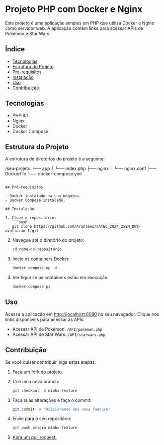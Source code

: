 # Projeto PHP com Docker e Nginx

Este projeto é uma aplicação simples em PHP que utiliza Docker e Nginx como servidor web. A aplicação contém links para acessar APIs de Pokémon e Star Wars.

## Índice

- [Tecnologias](#tecnologias)
- [Estrutura do Projeto](#estrutura-do-projeto)
- [Pré-requisitos](#pré-requisitos)
- [Instalação](#instalação)
- [Uso](#uso)
- [Contribuição](#contribuição)

## Tecnologias

- PHP 8.1
- Nginx
- Docker
- Docker Compose

## Estrutura do Projeto

A estrutura de diretórios do projeto é a seguinte:

/seu-projeto
├── app
│   └── index.php
├── nginx
│   └── nginx.conf
├── Dockerfile
└── docker-compose.yml
```

## Pré-requisitos

- Docker instalado na sua máquina.
- Docker Compose instalado.

## Instalação

1. Clone o repositório:
   ```bash
   git clone https://github.com/Arantees/FATEC_2024_2SEM_DW2-avaliacao-1.git
   ```

2. Navegue até o diretório do projeto:
   ```bash
   cd nome-do-repositorio
   ```

3. Inicie os containers Docker:
   ```bash
   docker-compose up -d
   ```

4. Verifique se os containers estão em execução:
   ```bash
   docker-compose ps
   ```

## Uso

Acesse a aplicação em [http://localhost:8080](http://localhost:8080) no seu navegador.
Clique nos links disponíveis para acessar as APIs:
- Acessar API de Pokémon: `/API/pokemon.php`
- Acessar API de Star Wars: `/API/starwars.php`

## Contribuição

Se você quiser contribuir, siga estas etapas:

1. [Faça um fork do projeto.](https://github.com/Arantees/FATEC_2024_2SEM_DW2-avaliacao-1.git)
2. Crie uma nova branch:
   ```bash
   git checkout -b minha-feature
   ```

3. Faça suas alterações e faça o commit:
   ```bash
   git commit -m "Adicionando uma nova feature"
   ```

4. Envie para o seu repositório:
   ```bash
   git push origin minha-feature
   ```

5. [Abra um pull request.](https://github.com/Arantees/FATEC_2024_2SEM_DW2-avaliacao-1/pulls)
